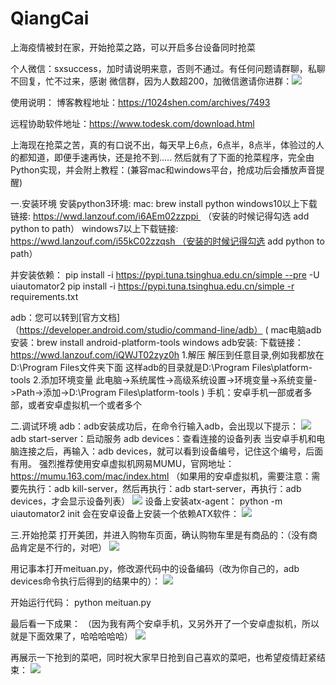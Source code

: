 # QiangCai
上海疫情被封在家，开始抢菜之路，可以开启多台设备同时抢菜

个人微信：sxsuccess，加时请说明来意，否则不通过。有任何问题请群聊，私聊不回复，忙不过来，感谢
微信群，因为人数超200，加微信邀请你进群：![](https://1024shen.com/wp-content/uploads/2022/04/2022041203275121.jpg)


使用说明：
博客教程地址：https://1024shen.com/archives/7493

远程协助软件地址：https://www.todesk.com/download.html


上海现在抢菜之苦，真的有口说不出，每天早上6点，6点半，8点半，体验过的人的都知道，即便手速再快，还是抢不到.....
然后就有了下面的抢菜程序，完全由Python实现，并会附上教程：(兼容mac和windows平台，抢成功后会播放声音提醒)


一.安装环境
安装python3环境:
mac: brew install python
windows10以上下载链接: https://wwd.lanzouf.com/i6AEm02zzppi  （安装的时候记得勾选 add python to path）
windows7以上下载链接: https://wwd.lanzouf.com/i55kC02zzqsh （安装的时候记得勾选 add python to path）


并安装依赖： 
pip install -i https://pypi.tuna.tsinghua.edu.cn/simple --pre -U uiautomator2
pip install -i https://pypi.tuna.tsinghua.edu.cn/simple -r requirements.txt


adb：您可以转到[官方文档]（https://developer.android.com/studio/command-line/adb）
( mac电脑adb安装：brew install android-platform-tools
windows adb安装: 下载链接：https://wwd.lanzouf.com/iQWJT02zyz0h
1.解压
解压到任意目录,例如我都放在D:\Program Files文件夹下面
这样adb的目录就是D:\Program Files\platform-tools
2.添加环境变量
此电脑->系统属性->高级系统设置->环境变量->系统变量->Path->添加->D:\Program Files\platform-tools
)
手机：安卓手机一部或者多部，或者安卓虚拟机一个或者多个

二.调试环境
adb：adb安装成功后，在命令行输入adb，会出现以下提示：
![](https://img-blog.csdnimg.cn/140a1fc0bd3d44a1a226ee3fee6b9a89.png)
adb start-server：启动服务
adb devices：查看连接的设备列表
当安卓手机和电脑连接之后，再输入：adb devices，就可以看到设备编号，记住这个编号，后面有用。
强烈推荐使用安卓虚拟机网易MUMU，官网地址：https://mumu.163.com/mac/index.html
（如果用的安卓虚拟机，需要注意：需要先执行：adb kill-server，然后再执行：adb start-server，再执行：adb devices，才会显示设备列表）
![](https://img-blog.csdnimg.cn/ae2e00c88c6a473f80946d07d5677ce0.png)
设备上安装atx-agent：
python -m uiautomator2 init 
会在安卓设备上安装一个依赖ATX软件：
![](https://img-blog.csdnimg.cn/4349aac9a9334b629141628e94bf8c84.png)

三.开始抢菜
打开美团，并进入购物车页面，确认购物车里是有商品的：（没有商品肯定是不行的，对吧）
![](https://img-blog.csdnimg.cn/abc35dbaedc044b9b11e42f0d5f35313.png)

用记事本打开meituan.py，修改源代码中的设备编码（改为你自己的，adb devices命令执行后得到的结果中的）：
![](https://img-blog.csdnimg.cn/834563085e7046d0b4117d802da639a3.png)

开始运行代码： 
python meituan.py

最后看一下成果：
（因为我有两个安卓手机，又另外开了一个安卓虚拟机，所以就是下面效果了，哈哈哈哈哈）
![](https://img-blog.csdnimg.cn/a561fae90f80420c9be3ae9ee9560da7.gif)

再展示一下抢到的菜吧，同时祝大家早日抢到自己喜欢的菜吧，也希望疫情赶紧结束：
![](https://img-blog.csdnimg.cn/86b6a70bdd14416e868ac566cea08657.png)
